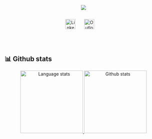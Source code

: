 <p align="center">
  <img src="https://readme-typing-svg.herokuapp.com/?lines=Welcome+to+my+GitHub+profile!&center=true&width=380&height=45">
</p>

##
<!-- Social icons section -->
<p align="center">
  <a href="https://www.linkedin.com/in/guilherme-albuquerque-b9191b16b/"><img width="32px" title="LinkedIn" src="https://i.imgur.com/Y9lbNqu.png"/></a>
  &#8287;&#8287;&#8287;&#8287;&#8287;
  <a href="mailto:gui.arodrigues@hotmail.com"><img width="32px" title="Outlook" src="https://imgur.com/6kMGjr2.png"></a>
  &#8287;&#8287;&#8287;&#8287;&#8287;
</p>
<br/>
&nbsp;


## 📊 Github stats
<!-- Dark Mode -->
<div align="center"> 
<a href="https://github.com/anuraghazra/github-readme-stats#gh-dark-mode-only">
<img height=200 src="https://github-readme-stats-git-masterrstaa-rickstaa.vercel.app/api/top-langs/?username=guilherme-albuquerque&layout=compact&langs_count=10&hide_border=true&role=owner,collaborator&theme=discord_old_blurple" alt="Language stats" />
</a>
<a href="https://github.com/anuraghazra/github-readme-stats#gh-dark-mode-only">
<img height=200 src="https://github-readme-stats-git-masterrstaa-rickstaa.vercel.app/api?username=guilherme-albuquerque&show_icons=true&count_private=true&line_height=28&hide_border=true&card_width=450&include_all_commits=true&role=owner,collaborator&exclude_repo=github-readme-stats&theme=discord_old_blurple" alt="Github stats" />
</a>
</div>
